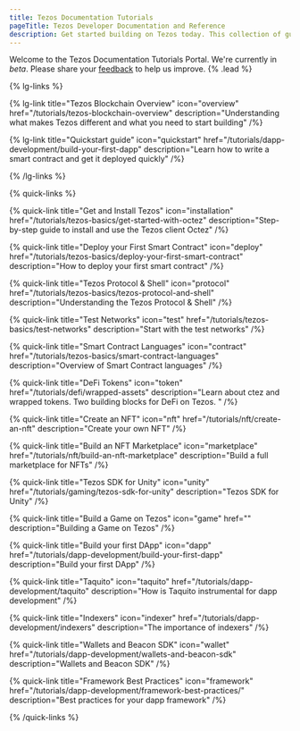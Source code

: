 ```yaml
---
title: Tezos Documentation Tutorials
pageTitle: Tezos Developer Documentation and Reference
description: Get started building on Tezos today. This collection of guides will take you through writing your first smart contract, using the Unity SDK, and building an NFT Marketplace.
---
```


Welcome to the Tezos Documentation Tutorials Portal. We're currently in _beta_. Please share your [feedback](https://github.com/trilitech/tezos-developer-docs/issues/new/choose) to help us improve. {% .lead %}

{% lg-links %}

{% lg-link title="Tezos Blockchain Overview" icon="overview" href="/tutorials/tezos-blockchain-overview" description="Understanding what makes Tezos different and what you need to start building" /%}

{% lg-link title="Quickstart guide" icon="quickstart" href="/tutorials/dapp-development/build-your-first-dapp" description="Learn how to write a smart contract and get it deployed quickly" /%}

{% /lg-links %}

{% quick-links %}

{% quick-link title="Get and Install Tezos" icon="installation" href="/tutorials/tezos-basics/get-started-with-octez" description="Step-by-step guide to install and use the Tezos client Octez" /%}

{% quick-link title="Deploy your First Smart Contract" icon="deploy" href="/tutorials/tezos-basics/deploy-your-first-smart-contract" description="How to deploy your first smart contract" /%}

{% quick-link title="Tezos Protocol & Shell" icon="protocol" href="/tutorials/tezos-basics/tezos-protocol-and-shell" description="Understanding the Tezos Protocol & Shell" /%}

{% quick-link title="Test Networks" icon="test" href="/tutorials/tezos-basics/test-networks" description="Start with the test networks" /%}

{% quick-link title="Smart Contract Languages" icon="contract" href="/tutorials/tezos-basics/smart-contract-languages" description="Overview of Smart Contract languages" /%}

{% quick-link title="DeFi Tokens" icon="token" href="/tutorials/defi/wrapped-assets" description="Learn about ctez and wrapped tokens. Two building blocks for DeFi on Tezos. " /%}

{% quick-link title="Create an NFT" icon="nft" href="/tutorials/nft/create-an-nft" description="Create your own NFT" /%}

{% quick-link title="Build an NFT Marketplace" icon="marketplace" href="/tutorials/nft/build-an-nft-marketplace" description="Build a full marketplace for NFTs" /%}

{% quick-link title="Tezos SDK for Unity" icon="unity" href="/tutorials/gaming/tezos-sdk-for-unity" description="Tezos SDK for Unity" /%}

{% quick-link title="Build a Game on Tezos" icon="game" href="" description="Building a Game on Tezos" /%}

{% quick-link title="Build your first DApp" icon="dapp" href="/tutorials/dapp-development/build-your-first-dapp" description="Build your first DApp" /%}

{% quick-link title="Taquito" icon="taquito" href="/tutorials/dapp-development/taquito" description="How is Taquito instrumental for dapp development" /%}

{% quick-link title="Indexers" icon="indexer" href="/tutorials/dapp-development/indexers" description="The importance of indexers" /%}

{% quick-link title="Wallets and Beacon SDK" icon="wallet" href="/tutorials/dapp-development/wallets-and-beacon-sdk" description="Wallets and Beacon SDK" /%}

{% quick-link title="Framework Best Practices" icon="framework" href="/tutorials/dapp-development/framework-best-practices/" description="Best practices for your dapp framework" /%}

{% /quick-links %}
